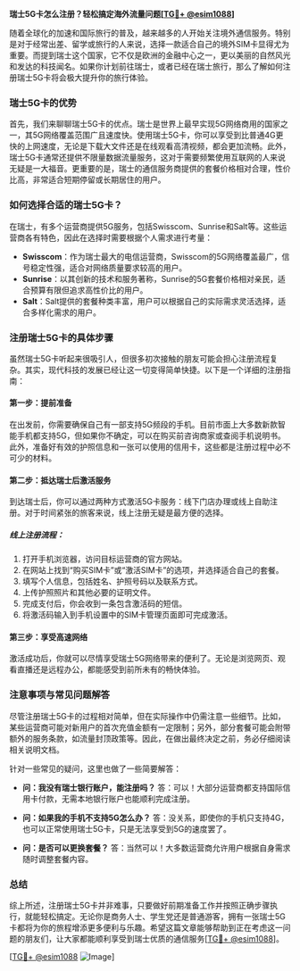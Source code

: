 **瑞士5G卡怎么注册？轻松搞定海外流量问题[[TG💪+ @esim1088](https://t.me/s/esim1088)]**

随着全球化的加速和国际旅行的普及，越来越多的人开始关注境外通信服务。特别是对于经常出差、留学或旅行的人来说，选择一款适合自己的境外SIM卡显得尤为重要。而提到瑞士这个国家，它不仅是欧洲的金融中心之一，更以美丽的自然风光和发达的科技闻名。如果你计划前往瑞士，或者已经在瑞士旅行，那么了解如何注册瑞士5G卡将会极大提升你的旅行体验。

### 瑞士5G卡的优势

首先，我们来聊聊瑞士5G卡的优点。瑞士是世界上最早实现5G网络商用的国家之一，其5G网络覆盖范围广且速度快。使用瑞士5G卡，你可以享受到比普通4G更快的上网速度，无论是下载大文件还是在线观看高清视频，都会更加流畅。此外，瑞士5G卡通常还提供不限量数据流量服务，这对于需要频繁使用互联网的人来说无疑是一大福音。更重要的是，瑞士的通信服务商提供的套餐价格相对合理，性价比高，非常适合短期停留或长期居住的用户。

### 如何选择合适的瑞士5G卡？

在瑞士，有多个运营商提供5G服务，包括Swisscom、Sunrise和Salt等。这些运营商各有特色，因此在选择时需要根据个人需求进行考量：

- **Swisscom**：作为瑞士最大的电信运营商，Swisscom的5G网络覆盖最广，信号稳定性强，适合对网络质量要求较高的用户。
- **Sunrise**：以其创新的技术和服务著称，Sunrise的5G套餐价格相对亲民，适合预算有限但追求高性价比的用户。
- **Salt**：Salt提供的套餐种类丰富，用户可以根据自己的实际需求灵活选择，适合多样化需求的用户。

### 注册瑞士5G卡的具体步骤

虽然瑞士5G卡听起来很吸引人，但很多初次接触的朋友可能会担心注册流程复杂。其实，现代科技的发展已经让这一切变得简单快捷。以下是一个详细的注册指南：

#### 第一步：提前准备

在出发前，你需要确保自己有一部支持5G频段的手机。目前市面上大多数新款智能手机都支持5G，但如果你不确定，可以在购买前咨询商家或查阅手机说明书。此外，准备好有效的护照信息和一张可以使用的信用卡，这些都是注册过程中必不可少的材料。

#### 第二步：抵达瑞士后激活服务

到达瑞士后，你可以通过两种方式激活5G卡服务：线下门店办理或线上自助注册。对于时间紧张的旅客来说，线上注册无疑是最方便的选择。

##### 线上注册流程：
1. 打开手机浏览器，访问目标运营商的官方网站。
2. 在网站上找到“购买SIM卡”或“激活SIM卡”的选项，并选择适合自己的套餐。
3. 填写个人信息，包括姓名、护照号码以及联系方式。
4. 上传护照照片和其他必要的证明文件。
5. 完成支付后，你会收到一条包含激活码的短信。
6. 将激活码输入到手机设置中的SIM卡管理页面即可完成激活。

#### 第三步：享受高速网络

激活成功后，你就可以尽情享受瑞士5G网络带来的便利了。无论是浏览网页、观看直播还是远程办公，都能感受到前所未有的畅快体验。

### 注意事项与常见问题解答

尽管注册瑞士5G卡的过程相对简单，但在实际操作中仍需注意一些细节。比如，某些运营商可能对新用户的首次充值金额有一定限制；另外，部分套餐可能会附带额外的服务条款，如流量封顶政策等。因此，在做出最终决定之前，务必仔细阅读相关说明文档。

针对一些常见的疑问，这里也做了一些简要解答：

- **问：我没有瑞士银行账户，能注册吗？**
  答：可以！大部分运营商都支持国际信用卡付款，无需本地银行账户也能顺利完成注册。
  
- **问：如果我的手机不支持5G怎么办？**
  答：没关系，即使你的手机只支持4G，也可以正常使用瑞士5G卡，只是无法享受到5G的速度罢了。

- **问：是否可以更换套餐？**
  答：当然可以！大多数运营商允许用户根据自身需求随时调整套餐内容。

### 总结

综上所述，注册瑞士5G卡并非难事，只要做好前期准备工作并按照正确步骤执行，就能轻松搞定。无论你是商务人士、学生党还是普通游客，拥有一张瑞士5G卡都将为你的旅程增添更多便利与乐趣。希望这篇文章能够帮助到正在考虑这一问题的朋友们，让大家都能顺利享受到瑞士优质的通信服务[[TG💪+ @esim1088](https://t.me/s/esim1088)]。

[[TG💪+ @esim1088](https://t.me/s/esim1088) ![Image](https://i.postimg.cc/4NQfJmqS/Snipaste-2025-05-13-00-14-12.png)]